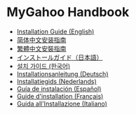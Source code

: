 # MyGahoo Handbook

- [Installation Guide (English)](installation)
- [简体中文安装指南](zh/installation)
- [繁體中文安裝指南](zh-TW/installation)
- [インストールガイド（日本語）](ja/installation)
- [설치 가이드 (한국어)](ko/installation)
- [Installationsanleitung (Deutsch)](de/installation)
- [Installatiegids (Nederlands)](nl/installation)
- [Guía de instalación (Español)](es/installation)
- [Guide d'installation (Français)](fr/installation)
- [Guida all'Installazione (Italiano)](it/installation)



<!-- For full documentation visit [mkdocs.org](https://www.mkdocs.org).

## Commands

* `mkdocs new [dir-name]` - Create a new project.
* `mkdocs serve` - Start the live-reloading docs server.
* `mkdocs build` - Build the documentation site.
* `mkdocs -h` - Print help message and exit.

## Project layout

    mkdocs.yml    # The configuration file.
    docs/
        index.md  # The documentation homepage.
        ...       # Other markdown pages, images and other files. -->
